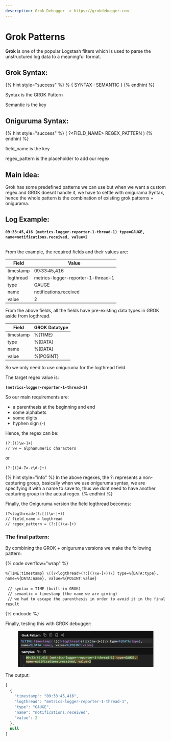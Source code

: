 ```yaml
---
description: Grok Debugger -> https://grokdebugger.com
---
```


# Grok Patterns

**Grok** is one of the popular Logstash filters which is used to parse the unstructured log data to a meaningful format.

## Grok Syntax:

{% hint style="success" %}
% { SYNTAX : SEMANTIC }
{% endhint %}

Syntax is the GROK Pattern

Semantic is the key

## Oniguruma Syntax:

{% hint style="success" %}
( ?\<FIELD\_NAME> REGEX\_PATTERN )
{% endhint %}

field\_name is the key

regex\_pattern is the placeholder to add our regex

## Main idea:

Grok has some predefined patterns we can use but when we want a custom regex and GROK doesnt handle it, we have to settle with onigurama Syntax, hence the whole pattern is the combination of existing grok patterns + onigurama.

## Log Example:

<pre data-overflow="wrap"><code><strong>09:33:45,416 (metrics-logger-reporter-1-thread-1) type=GAUGE, name=notifications.received, value=2
</strong>
</code></pre>

From the example, the required fields and their values are:

| Field     | Value                              |
| --------- | ---------------------------------- |
| timestamp | 09:33:45,416                       |
| logthread | metrics-logger-reporter-1-thread-1 |
| type      | GAUGE                              |
| name      | notifications.received             |
| value     | 2                                  |

From the above fields, all the fields have pre-existing data types in GROK aside from logthread.

| Field     | GROK Datatype |
| --------- | ------------- |
| timestamp | %{TIME}       |
| type      | %{DATA}       |
| name      | %{DATA}       |
| value     | %{POSINT}     |

So we only need to use oniguruma for the logthread field.

The target regex value is:

<pre><code><strong>(metrics-logger-reporter-1-thread-1)
</strong></code></pre>

So our main requirements are:

* a parenthesis at the beginning and end
* some alphabets
* some digits
* hyphen sign (-)

Hence, the regex can be:

```
(?:[()\w-]+)
// \w = alphanumeric characters
```

or

```
(?:[()A-Za-z\d-]+)
```

{% hint style="info" %}
In the above regexes, the ?: represents a non-capturing group, basically when we use oniguruma syntax, we are specifying it with a name to save to, thus we dont need to have another capturing group in the actual regex.
{% endhint %}

Finally, the Oniguruma version the field logthread becomes:

```
(?<logthread>(?:[()\w-]+))
// field_name = logthread
// regex_pattern = (?:[()\w-]+)
```

### The final pattern:

By combining the GROK + oniguruma versions we make the following pattern:

{% code overflow="wrap" %}
```
%{TIME:timestamp} \((?<logthread>(?:[()\w-]+))\) type=%{DATA:type}, name=%{DATA:name}, value=%{POSINT:value}
 
 // syntax = TIME (built-in GROK)
 // semantic = timestamp (the name we are giving)
 // we had to escape the parenthesis in order to avoid it in the final result
```
{% endcode %}

Finally, testing this with GROK debugger:

<figure><img src="../.gitbook/assets/image.png" alt=""><figcaption></figcaption></figure>

The output:

```javascript
[
  {
    "timestamp": "09:33:45,416",
    "logthread": "metrics-logger-reporter-1-thread-1",
    "type": "GAUGE",
    "name": "notifications.received",
    "value": 2
  },
  null
]
```
